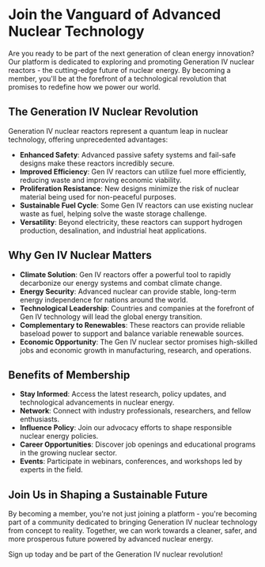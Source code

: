 # Join the Vanguard of Advanced Nuclear Technology

Are you ready to be part of the next generation of clean energy innovation? Our platform is dedicated to exploring and promoting Generation IV nuclear reactors - the cutting-edge future of nuclear energy. By becoming a member, you'll be at the forefront of a technological revolution that promises to redefine how we power our world.

## The Generation IV Nuclear Revolution

Generation IV nuclear reactors represent a quantum leap in nuclear technology, offering unprecedented advantages:

- **Enhanced Safety**: Advanced passive safety systems and fail-safe designs make these reactors incredibly secure.
- **Improved Efficiency**: Gen IV reactors can utilize fuel more efficiently, reducing waste and improving economic viability.
- **Proliferation Resistance**: New designs minimize the risk of nuclear material being used for non-peaceful purposes.
- **Sustainable Fuel Cycle**: Some Gen IV reactors can use existing nuclear waste as fuel, helping solve the waste storage challenge.
- **Versatility**: Beyond electricity, these reactors can support hydrogen production, desalination, and industrial heat applications.

## Why Gen IV Nuclear Matters

- **Climate Solution**: Gen IV reactors offer a powerful tool to rapidly decarbonize our energy systems and combat climate change.
- **Energy Security**: Advanced nuclear can provide stable, long-term energy independence for nations around the world.
- **Technological Leadership**: Countries and companies at the forefront of Gen IV technology will lead the global energy transition.
- **Complementary to Renewables**: These reactors can provide reliable baseload power to support and balance variable renewable sources.
- **Economic Opportunity**: The Gen IV nuclear sector promises high-skilled jobs and economic growth in manufacturing, research, and operations.

## Benefits of Membership

- **Stay Informed**: Access the latest research, policy updates, and technological advancements in nuclear energy.
- **Network**: Connect with industry professionals, researchers, and fellow enthusiasts.
- **Influence Policy**: Join our advocacy efforts to shape responsible nuclear energy policies.
- **Career Opportunities**: Discover job openings and educational programs in the growing nuclear sector.
- **Events**: Participate in webinars, conferences, and workshops led by experts in the field.

## Join Us in Shaping a Sustainable Future

By becoming a member, you're not just joining a platform - you're becoming part of a community dedicated to bringing Generation IV nuclear technology from concept to reality. Together, we can work towards a cleaner, safer, and more prosperous future powered by advanced nuclear energy.

Sign up today and be part of the Generation IV nuclear revolution!
